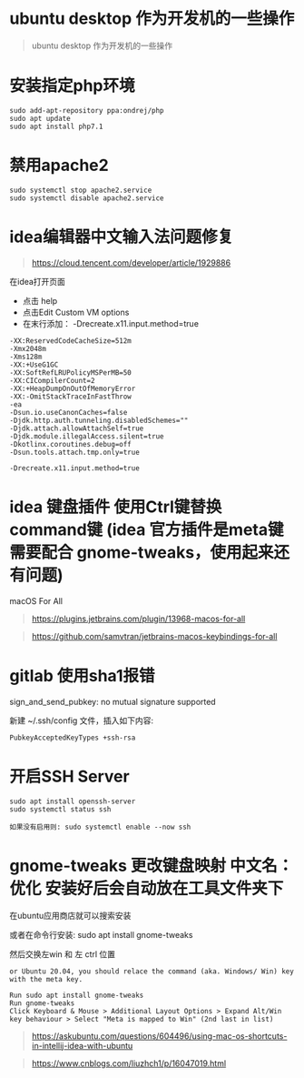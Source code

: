 # ubuntu desktop 作为开发机的一些操作
> ubuntu desktop 作为开发机的一些操作

# 安装指定php环境

```
sudo add-apt-repository ppa:ondrej/php
sudo apt update
sudo apt install php7.1
```

# 禁用apache2

```
sudo systemctl stop apache2.service
sudo systemctl disable apache2.service
```

# idea编辑器中文输入法问题修复

> https://cloud.tencent.com/developer/article/1929886

在idea打开页面

- 点击 help
- 点击Edit Custom VM options
- 在末行添加： -Drecreate.x11.input.method=true

```
-XX:ReservedCodeCacheSize=512m
-Xmx2048m
-Xms128m
-XX:+UseG1GC
-XX:SoftRefLRUPolicyMSPerMB=50
-XX:CICompilerCount=2
-XX:+HeapDumpOnOutOfMemoryError
-XX:-OmitStackTraceInFastThrow
-ea
-Dsun.io.useCanonCaches=false
-Djdk.http.auth.tunneling.disabledSchemes=""
-Djdk.attach.allowAttachSelf=true
-Djdk.module.illegalAccess.silent=true
-Dkotlinx.coroutines.debug=off
-Dsun.tools.attach.tmp.only=true

-Drecreate.x11.input.method=true
```

# idea 键盘插件 使用Ctrl键替换command键 (idea 官方插件是meta键 需要配合 gnome-tweaks，使用起来还有问题)

macOS For All

> https://plugins.jetbrains.com/plugin/13968-macos-for-all

> https://github.com/samvtran/jetbrains-macos-keybindings-for-all

# gitlab 使用sha1报错

sign_and_send_pubkey: no mutual signature supported

新建 ~/.ssh/config 文件，插入如下内容:

```
PubkeyAcceptedKeyTypes +ssh-rsa
```

# 开启SSH Server

```
sudo apt install openssh-server
sudo systemctl status ssh

如果没有启用则: sudo systemctl enable --now ssh

```

# gnome-tweaks 更改键盘映射 中文名：优化 安装好后会自动放在工具文件夹下

在ubuntu应用商店就可以搜索安装

或者在命令行安装: sudo apt install gnome-tweaks

然后交换左win 和 左 ctrl 位置

```
or Ubuntu 20.04, you should relace the command (aka. Windows/ Win) key with the meta key.

Run sudo apt install gnome-tweaks
Run gnome-tweaks
Click Keyboard & Mouse > Additional Layout Options > Expand Alt/Win key behaviour > Select "Meta is mapped to Win" (2nd last in list)
```

> https://askubuntu.com/questions/604496/using-mac-os-shortcuts-in-intellij-idea-with-ubuntu

> https://www.cnblogs.com/liuzhch1/p/16047019.html